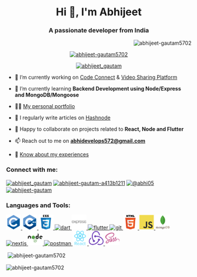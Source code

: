 <h1 align="center">Hi 👋, I'm Abhijeet</h1>
<h3 align="center">A passionate developer from India</h3>

<p align="right"> <img src="https://komarev.com/ghpvc/?username=abhijeet-gautam5702&label=Profile%20views&color=0e75b6&style=flat" alt="abhijeet-gautam5702" /> </p>

<p align="center"> <a href="https://github.com/ryo-ma/github-profile-trophy"><img src="https://github-profile-trophy.vercel.app/?username=abhijeet-gautam5702" alt="abhijeet-gautam5702" /></a> </p>

<p align="center"> <a href="https://twitter.com/abhijeet_gautam" target="blank"><img src="https://img.shields.io/twitter/follow/abhijeet_gautam?logo=twitter&style=for-the-badge" alt="abhijeet_gautam" /></a> </p>

- 🔭 I’m currently working on [Code Connect](https://github.com/Abhijeet-Gautam5702/code_connect_backend) & [Video Sharing Platform](https://github.com/Abhijeet-Gautam5702/video_sharing_platform_backend)

- 🌱 I’m currently learning **Backend Development using Node/Express and MongoDB/Mongoose**

- 👨‍💻 [My personal portfolio](https://abhijeetgautam.netlify.app/)

- 📝 I regularly write articles on [Hashnode](https://abhijeet05writes.hashnode.dev/)

- 💬 Happy to collaborate on projects related to **React, Node and Flutter**

- 📫 Reach out to me on **abhidevelops572@gmail.com**

- 📄 [Know about my experiences](https://drive.google.com/file/d/1yyw1Wx9QSUgRzMzp46dyRhCVL3lkvV0S/view?usp=sharing)

<h3 align="left">Connect with me:</h3>
<p align="left">
<a href="https://twitter.com/abhijeet_gautam" target="blank"><img align="center" src="https://raw.githubusercontent.com/rahuldkjain/github-profile-readme-generator/master/src/images/icons/Social/twitter.svg" alt="abhijeet_gautam" height="30" width="40" /></a>
<a href="https://linkedin.com/in/abhijeet-gautam-a413b1211" target="blank"><img align="center" src="https://raw.githubusercontent.com/rahuldkjain/github-profile-readme-generator/master/src/images/icons/Social/linked-in-alt.svg" alt="abhijeet-gautam-a413b1211" height="30" width="40" /></a>
<a href="https://hashnode.com/@abhi05" target="blank"><img align="center" src="https://raw.githubusercontent.com/rahuldkjain/github-profile-readme-generator/master/src/images/icons/Social/hashnode.svg" alt="@abhi05" height="30" width="40" /></a>
<a href="https://www.leetcode.com/abhijeet-gautam" target="blank"><img align="center" src="https://raw.githubusercontent.com/rahuldkjain/github-profile-readme-generator/master/src/images/icons/Social/leet-code.svg" alt="abhijeet-gautam" height="30" width="40" /></a>
</p>

<h3 align="left">Languages and Tools:</h3>
<p align="left"> <a href="https://www.cprogramming.com/" target="_blank" rel="noreferrer"> <img src="https://raw.githubusercontent.com/devicons/devicon/master/icons/c/c-original.svg" alt="c" width="40" height="40"/> </a> <a href="https://www.w3schools.com/cpp/" target="_blank" rel="noreferrer"> <img src="https://raw.githubusercontent.com/devicons/devicon/master/icons/cplusplus/cplusplus-original.svg" alt="cplusplus" width="40" height="40"/> </a> <a href="https://www.w3schools.com/css/" target="_blank" rel="noreferrer"> <img src="https://raw.githubusercontent.com/devicons/devicon/master/icons/css3/css3-original-wordmark.svg" alt="css3" width="40" height="40"/> </a> <a href="https://dart.dev" target="_blank" rel="noreferrer"> <img src="https://www.vectorlogo.zone/logos/dartlang/dartlang-icon.svg" alt="dart" width="40" height="40"/> </a> <a href="https://expressjs.com" target="_blank" rel="noreferrer"> <img src="https://raw.githubusercontent.com/devicons/devicon/master/icons/express/express-original-wordmark.svg" alt="express" width="40" height="40"/> </a> <a href="https://flutter.dev" target="_blank" rel="noreferrer"> <img src="https://www.vectorlogo.zone/logos/flutterio/flutterio-icon.svg" alt="flutter" width="40" height="40"/> </a> <a href="https://git-scm.com/" target="_blank" rel="noreferrer"> <img src="https://www.vectorlogo.zone/logos/git-scm/git-scm-icon.svg" alt="git" width="40" height="40"/> </a> <a href="https://www.w3.org/html/" target="_blank" rel="noreferrer"> <img src="https://raw.githubusercontent.com/devicons/devicon/master/icons/html5/html5-original-wordmark.svg" alt="html5" width="40" height="40"/> </a> <a href="https://developer.mozilla.org/en-US/docs/Web/JavaScript" target="_blank" rel="noreferrer"> <img src="https://raw.githubusercontent.com/devicons/devicon/master/icons/javascript/javascript-original.svg" alt="javascript" width="40" height="40"/> </a> <a href="https://www.mongodb.com/" target="_blank" rel="noreferrer"> <img src="https://raw.githubusercontent.com/devicons/devicon/master/icons/mongodb/mongodb-original-wordmark.svg" alt="mongodb" width="40" height="40"/> </a> <a href="https://nextjs.org/" target="_blank" rel="noreferrer"> <img src="https://cdn.worldvectorlogo.com/logos/nextjs-2.svg" alt="nextjs" width="40" height="40"/> </a> <a href="https://nodejs.org" target="_blank" rel="noreferrer"> <img src="https://raw.githubusercontent.com/devicons/devicon/master/icons/nodejs/nodejs-original-wordmark.svg" alt="nodejs" width="40" height="40"/> </a> <a href="https://postman.com" target="_blank" rel="noreferrer"> <img src="https://www.vectorlogo.zone/logos/getpostman/getpostman-icon.svg" alt="postman" width="40" height="40"/> </a> <a href="https://reactjs.org/" target="_blank" rel="noreferrer"> <img src="https://raw.githubusercontent.com/devicons/devicon/master/icons/react/react-original-wordmark.svg" alt="react" width="40" height="40"/> </a> <a href="https://redux.js.org" target="_blank" rel="noreferrer"> <img src="https://raw.githubusercontent.com/devicons/devicon/master/icons/redux/redux-original.svg" alt="redux" width="40" height="40"/> </a> <a href="https://sass-lang.com" target="_blank" rel="noreferrer"> <img src="https://raw.githubusercontent.com/devicons/devicon/master/icons/sass/sass-original.svg" alt="sass" width="40" height="40"/> </a> </p>

<p>&nbsp;<img align="center" src="https://github-readme-stats.vercel.app/api?username=abhijeet-gautam5702&show_icons=true&locale=en" alt="abhijeet-gautam5702" /></p>

<p><img align="center" src="https://github-readme-streak-stats.herokuapp.com/?user=abhijeet-gautam5702&" alt="abhijeet-gautam5702" /></p>
